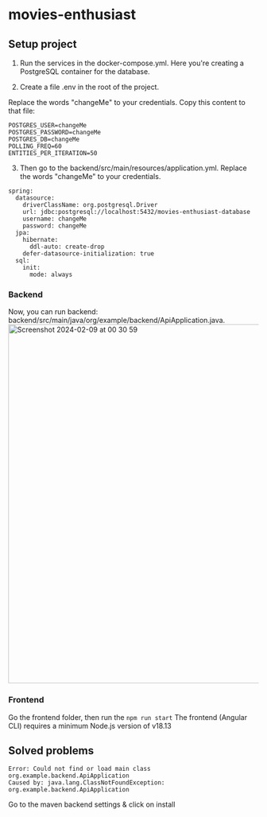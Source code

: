 # movies-enthusiast

## Setup project

1. Run the services in the docker-compose.yml.
Here you're creating a PostgreSQL container for the database.

2. Create a file .env in the root of the project.

Replace the words "changeMe" to your credentials.
Copy this content to that file:

```
POSTGRES_USER=changeMe
POSTGRES_PASSWORD=changeMe
POSTGRES_DB=changeMe
POLLING_FREQ=60
ENTITIES_PER_ITERATION=50
```

3. Then go to the backend/src/main/resources/application.yml. Replace the words "changeMe" to your credentials.

```
spring:
  datasource:
    driverClassName: org.postgresql.Driver
    url: jdbc:postgresql://localhost:5432/movies-enthusiast-database
    username: changeMe
    password: changeMe
  jpa:
    hibernate:
      ddl-auto: create-drop
    defer-datasource-initialization: true
  sql:
    init:
      mode: always
```

### Backend
Now, you can run backend: backend/src/main/java/org/example/backend/ApiApplication.java.
<img width="722" alt="Screenshot 2024-02-09 at 00 30 59" src="https://github.com/inesPuga/movies-enthusiast/assets/95829292/0baabcd0-1c73-46a1-b47e-f899fd417e0a">

### Frontend
Go the frontend folder, then run the ```npm run start```
The frontend (Angular CLI) requires a minimum Node.js version of v18.13

## Solved problems

```
Error: Could not find or load main class org.example.backend.ApiApplication 
Caused by: java.lang.ClassNotFoundException: org.example.backend.ApiApplication
```

Go to the maven backend settings & click on install
